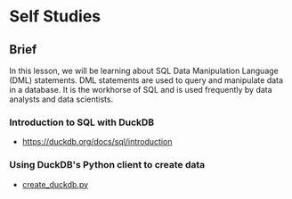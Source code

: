 # Self Studies

## Brief

In this lesson, we will be learning about SQL Data Manipulation Language (DML) statements. DML statements are used to query and manipulate data in a database. It is the workhorse of SQL and is used frequently by data analysts and data scientists.

### Introduction to SQL with DuckDB

- https://duckdb.org/docs/sql/introduction

### Using DuckDB's Python client to create data

- [create_duckdb.py](./db/create_duckdb.py)
